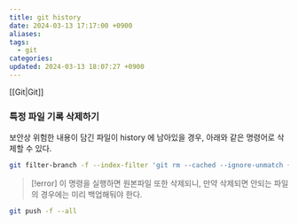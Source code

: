```yaml
---
title: git history
date: 2024-03-13 17:17:00 +0900
aliases: 
tags:
  - git
categories: 
updated: 2024-03-13 18:07:27 +0900
---
```


[[Git|Git]]

### 특정 파일 기록 삭제하기

보안상 위험한 내용이 담긴 파일이 history 에 남아있을 경우, 아래와 같은 명령어로 삭제할 수 있다.

```bash
git filter-branch -f --index-filter 'git rm --cached --ignore-unmatch {파일명}' --prune-empty -- --all
```

> [!error]
> 이 명령을 실행하면 원본파일 또한 삭제되니, 만약 삭제되면 안되는 파일의 경우에는 미리 백업해둬야 한다.

```bash
git push -f --all
```
